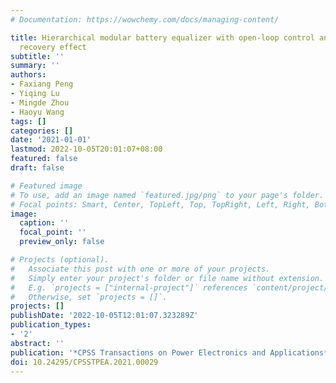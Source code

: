 ```yaml
---
# Documentation: https://wowchemy.com/docs/managing-content/

title: Hierarchical modular battery equalizer with open-loop control and mitigated
  recovery effect
subtitle: ''
summary: ''
authors:
- Faxiang Peng
- Yiqing Lu
- Mingde Zhou
- Haoyu Wang
tags: []
categories: []
date: '2021-01-01'
lastmod: 2022-10-05T20:01:07+08:00
featured: false
draft: false

# Featured image
# To use, add an image named `featured.jpg/png` to your page's folder.
# Focal points: Smart, Center, TopLeft, Top, TopRight, Left, Right, BottomLeft, Bottom, BottomRight.
image:
  caption: ''
  focal_point: ''
  preview_only: false

# Projects (optional).
#   Associate this post with one or more of your projects.
#   Simply enter your project's folder or file name without extension.
#   E.g. `projects = ["internal-project"]` references `content/project/deep-learning/index.md`.
#   Otherwise, set `projects = []`.
projects: []
publishDate: '2022-10-05T12:01:07.323289Z'
publication_types:
- '2'
abstract: ''
publication: '*CPSS Transactions on Power Electronics and Applications*'
doi: 10.24295/CPSSTPEA.2021.00029
---
```

